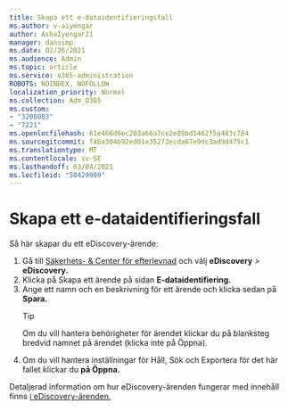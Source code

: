 ```yaml
---
title: Skapa ett e-dataidentifieringsfall
ms.author: v-aiyengar
author: AshaIyengar21
manager: dansimp
ms.date: 02/26/2021
ms.audience: Admin
ms.topic: article
ms.service: o365-administration
ROBOTS: NOINDEX, NOFOLLOW
localization_priority: Normal
ms.collection: Adm_O365
ms.custom:
- "3200003"
- "7221"
ms.openlocfilehash: 61e466d9ec203a66a7ce2e89bd1462f5a483c784
ms.sourcegitcommit: f4ba304b92ed01e35273ecda67e9dc3ad9d475c1
ms.translationtype: MT
ms.contentlocale: sv-SE
ms.lasthandoff: 03/04/2021
ms.locfileid: "50429999"
---
```

# <a name="create-an-ediscovery-case"></a>Skapa ett e-dataidentifieringsfall

Så här skapar du ett eDiscovery-ärende:

1. Gå till [Säkerhets- & Center för efterlevnad](https://go.microsoft.com/fwlink/p/?linkid=2077143) och välj **eDiscovery**  >  **eDiscovery.**
1. Klicka på Skapa ett ärende på sidan **E-dataidentifiering.**
1. Ange ett namn och en beskrivning för ett ärende och klicka sedan på **Spara.**
    > [!TIP]
    >Om du vill hantera behörigheter för ärendet klickar du på blanksteg bredvid namnet på ärendet (klicka inte på Öppna).
1. Om du vill hantera inställningar för Håll, Sök och Exportera för det här fallet klickar du **på Öppna.**

Detaljerad information om hur eDiscovery-ärenden fungerar med innehåll finns [i eDiscovery-ärenden.](https://go.microsoft.com/fwlink/?linkid=2101589)

